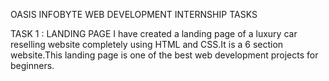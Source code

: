 OASIS INFOBYTE WEB DEVELOPMENT INTERNSHIP TASKS

TASK 1 : LANDING PAGE 
I have created a landing page of a luxury car reselling website completely using HTML and CSS.It is a 6 section website.This landing page is one of the best web development projects for beginners.

